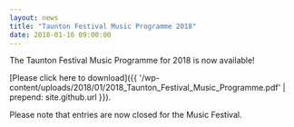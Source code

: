 ```yaml
---
layout: news
title: "Taunton Festival Music Programme 2018"
date: 2018-01-16 09:00:00
---
```


The Taunton Festival Music Programme for 2018 is now available!

[Please click here to download]({{ '/wp-content/uploads/2018/01/2018_Taunton_Festival_Music_Programme.pdf' | prepend: site.github.url }}).

Please note that entries are now closed for the Music Festival.